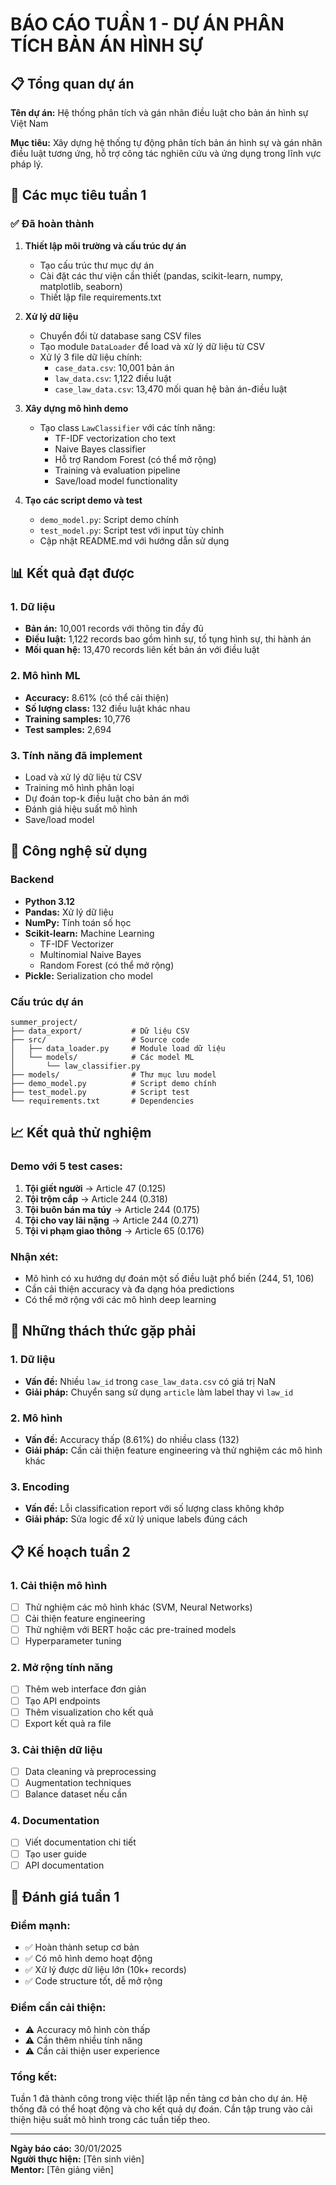 # BÁO CÁO TUẦN 1 - DỰ ÁN PHÂN TÍCH BẢN ÁN HÌNH SỰ

## 📋 Tổng quan dự án

**Tên dự án:** Hệ thống phân tích và gán nhãn điều luật cho bản án hình sự Việt Nam

**Mục tiêu:** Xây dựng hệ thống tự động phân tích bản án hình sự và gán nhãn điều luật tương ứng, hỗ trợ công tác nghiên cứu và ứng dụng trong lĩnh vực pháp lý.

## 🎯 Các mục tiêu tuần 1

### ✅ Đã hoàn thành

1. **Thiết lập môi trường và cấu trúc dự án**
   - Tạo cấu trúc thư mục dự án
   - Cài đặt các thư viện cần thiết (pandas, scikit-learn, numpy, matplotlib, seaborn)
   - Thiết lập file requirements.txt

2. **Xử lý dữ liệu**
   - Chuyển đổi từ database sang CSV files
   - Tạo module `DataLoader` để load và xử lý dữ liệu từ CSV
   - Xử lý 3 file dữ liệu chính:
     - `case_data.csv`: 10,001 bản án
     - `law_data.csv`: 1,122 điều luật
     - `case_law_data.csv`: 13,470 mối quan hệ bản án-điều luật

3. **Xây dựng mô hình demo**
   - Tạo class `LawClassifier` với các tính năng:
     - TF-IDF vectorization cho text
     - Naive Bayes classifier
     - Hỗ trợ Random Forest (có thể mở rộng)
     - Training và evaluation pipeline
     - Save/load model functionality

4. **Tạo các script demo và test**
   - `demo_model.py`: Script demo chính
   - `test_model.py`: Script test với input tùy chỉnh
   - Cập nhật README.md với hướng dẫn sử dụng

## 📊 Kết quả đạt được

### 1. Dữ liệu
- **Bản án:** 10,001 records với thông tin đầy đủ
- **Điều luật:** 1,122 records bao gồm hình sự, tố tụng hình sự, thi hành án
- **Mối quan hệ:** 13,470 records liên kết bản án với điều luật

### 2. Mô hình ML
- **Accuracy:** 8.61% (có thể cải thiện)
- **Số lượng class:** 132 điều luật khác nhau
- **Training samples:** 10,776
- **Test samples:** 2,694

### 3. Tính năng đã implement
- Load và xử lý dữ liệu từ CSV
- Training mô hình phân loại
- Dự đoán top-k điều luật cho bản án mới
- Đánh giá hiệu suất mô hình
- Save/load model

## 🔧 Công nghệ sử dụng

### Backend
- **Python 3.12**
- **Pandas:** Xử lý dữ liệu
- **NumPy:** Tính toán số học
- **Scikit-learn:** Machine Learning
  - TF-IDF Vectorizer
  - Multinomial Naive Bayes
  - Random Forest (có thể mở rộng)
- **Pickle:** Serialization cho model

### Cấu trúc dự án
```
summer_project/
├── data_export/           # Dữ liệu CSV
├── src/                   # Source code
│   ├── data_loader.py     # Module load dữ liệu
│   └── models/            # Các model ML
│       └── law_classifier.py
├── models/                # Thư mục lưu model
├── demo_model.py          # Script demo chính
├── test_model.py          # Script test
└── requirements.txt       # Dependencies
```

## 📈 Kết quả thử nghiệm

### Demo với 5 test cases:
1. **Tội giết người** → Article 47 (0.125)
2. **Tội trộm cắp** → Article 244 (0.318)
3. **Tội buôn bán ma túy** → Article 244 (0.175)
4. **Tội cho vay lãi nặng** → Article 244 (0.271)
5. **Tội vi phạm giao thông** → Article 65 (0.176)

### Nhận xét:
- Mô hình có xu hướng dự đoán một số điều luật phổ biến (244, 51, 106)
- Cần cải thiện accuracy và đa dạng hóa predictions
- Có thể mở rộng với các mô hình deep learning

## 🚧 Những thách thức gặp phải

### 1. Dữ liệu
- **Vấn đề:** Nhiều `law_id` trong `case_law_data.csv` có giá trị NaN
- **Giải pháp:** Chuyển sang sử dụng `article` làm label thay vì `law_id`

### 2. Mô hình
- **Vấn đề:** Accuracy thấp (8.61%) do nhiều class (132)
- **Giải pháp:** Cần cải thiện feature engineering và thử nghiệm các mô hình khác

### 3. Encoding
- **Vấn đề:** Lỗi classification report với số lượng class không khớp
- **Giải pháp:** Sửa logic để xử lý unique labels đúng cách

## 📋 Kế hoạch tuần 2

### 1. Cải thiện mô hình
- [ ] Thử nghiệm các mô hình khác (SVM, Neural Networks)
- [ ] Cải thiện feature engineering
- [ ] Thử nghiệm với BERT hoặc các pre-trained models
- [ ] Hyperparameter tuning

### 2. Mở rộng tính năng
- [ ] Thêm web interface đơn giản
- [ ] Tạo API endpoints
- [ ] Thêm visualization cho kết quả
- [ ] Export kết quả ra file

### 3. Cải thiện dữ liệu
- [ ] Data cleaning và preprocessing
- [ ] Augmentation techniques
- [ ] Balance dataset nếu cần

### 4. Documentation
- [ ] Viết documentation chi tiết
- [ ] Tạo user guide
- [ ] API documentation

## 🎯 Đánh giá tuần 1

### Điểm mạnh:
- ✅ Hoàn thành setup cơ bản
- ✅ Có mô hình demo hoạt động
- ✅ Xử lý được dữ liệu lớn (10k+ records)
- ✅ Code structure tốt, dễ mở rộng

### Điểm cần cải thiện:
- ⚠️ Accuracy mô hình còn thấp
- ⚠️ Cần thêm nhiều tính năng
- ⚠️ Cần cải thiện user experience

### Tổng kết:
Tuần 1 đã thành công trong việc thiết lập nền tảng cơ bản cho dự án. Hệ thống đã có thể hoạt động và cho kết quả dự đoán. Cần tập trung vào cải thiện hiệu suất mô hình trong các tuần tiếp theo.

---

**Ngày báo cáo:** 30/01/2025  
**Người thực hiện:** [Tên sinh viên]  
**Mentor:** [Tên giảng viên] 